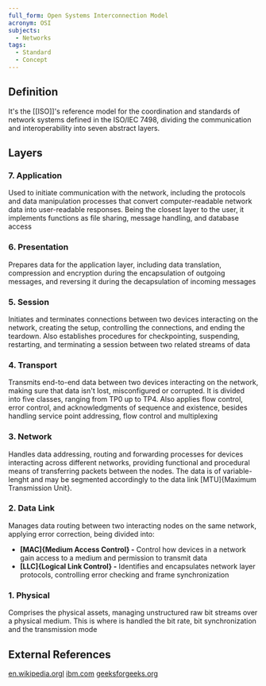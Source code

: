 ```yaml
---
full_form: Open Systems Interconnection Model
acronym: OSI
subjects:
  - Networks
tags:
  - Standard
  - Concept
---
```


## Definition
It's the [[ISO]]'s reference model for the coordination and standards of network systems defined in the ISO/IEC 7498, dividing the communication and interoperability into seven abstract layers.

## Layers
### 7. Application
Used to initiate communication with the network, including the protocols and data manipulation processes that convert computer-readable network data into user-readable responses. Being the closest layer to the user, it implements functions as file sharing, message handling, and database access

### 6. Presentation
Prepares data for the application layer, including data translation, compression and encryption during the encapsulation of outgoing messages, and reversing it during the decapsulation of incoming messages

### 5. Session
Initiates and terminates connections between two devices interacting on the network, creating the setup, controlling the connections, and ending the teardown. Also establishes procedures for checkpointing, suspending, restarting, and terminating a session between two related streams of data

### 4. Transport
Transmits end-to-end data between two devices interacting on the network, making sure that data isn't lost, misconfigured or corrupted. It is divided into five classes, ranging from TP0 up to TP4. Also applies flow control, error control, and acknowledgments of sequence and existence, besides handling service point addressing, flow control and multiplexing

### 3. Network
Handles data addressing, routing and forwarding processes for devices interacting across different networks, providing functional and procedural means of transferring packets between the nodes. The data is of variable-lenght and may be segmented accordingly to the data link [MTU]{Maximum Transmission Unit}.

### 2. Data Link
Manages data routing between two interacting nodes on the same network, applying error correction, being divided into:

- **[MAC]{Medium Access Control} -** Control how devices in a network gain access to a medium and permission to transmit data
- **[LLC]{Logical Link Control} -** Identifies and encapsulates network layer protocols, controlling error checking and frame synchronization

### 1. Physical
Comprises the physical assets, managing unstructured raw bit streams over a physical medium. This is where is handled the bit rate, bit synchronization and the transmission mode

## External References
[en.wikipedia.orgl](https://en.wikipedia.org/wiki/OSI_model)
[ibm.com](https://www.ibm.com/think/topics/osi-model)
[geeksforgeeks.org](https://www.geeksforgeeks.org/open-systems-interconnection-model-osi/)
